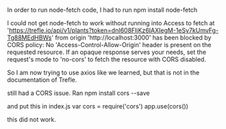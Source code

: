 In order to run node-fetch code, I had to run 
    npm install node-fetch

I could not get node-fetch to work without running into
    Access to fetch at 'https://trefle.io/api/v1/plants?token=dnI608FIjKz6IAXIegM-1eSy7kUmvFg-Tg88MEdHBWs' from origin 'http://localhost:3000' has been blocked by CORS policy: No 'Access-Control-Allow-Origin' header is present on the requested resource. If an opaque response serves your needs, set the request's mode to 'no-cors' to fetch the resource with CORS disabled.

So I am now trying to use axios like we learned, but that is not in the documentation of Trefle. 

still had a CORS issue. Ran npm install cors --save

and put this in index.js
    var cors = require('cors')
    app.use(cors())

this did not work. 